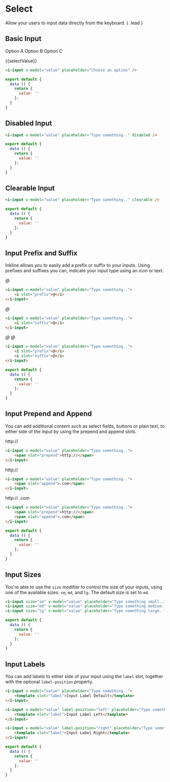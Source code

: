 # Select

Allow your users to input data directly from the keyboard. { .lead }

## Basic Input

<i-select v-model="selectValue" placeholder="Choose an option">
    <i-select-option value="a">Option A</i-select-option>
    <i-select-option value="b">Option B</i-select-option>
    <i-select-option value="c">Option C</i-select-option>
</i-select>

{{selectValue}}

~~~html
<i-input v-model="value" placeholder="Choose an option" />
~~~

~~~js
export default {
  data () {
    return {
      value: ''
    };
  }
}
~~~

## Disabled Input

<i-input v-model="disabledSelectValue" placeholder="Type something.." disabled />

~~~html
<i-input v-model="value" placeholder="Type something.." disabled />
~~~

~~~js
export default {
  data () {
    return {
      value: ''
    };
  }
}
~~~

## Clearable Input

<i-input v-model="clearableSelectValue" placeholder="Type something.." clearable />

~~~html
<i-input v-model="value" placeholder="Type something.." clearable />
~~~

~~~js
export default {
  data () {
    return {
      value: ''
    };
  }
}
~~~

## Input Prefix and Suffix
Inkline allows you to easily add a prefix or suffix to your inputs. Using prefixes and suffixes you can, indicate 
your input type using an icon or text. 

<i-input v-model="prefixSelectValue" placeholder="Type something..">
    <i slot="prefix">@</i>
</i-input>

~~~html
<i-input v-model="value" placeholder="Type something..">
    <i slot="prefix">@</i>
</i-input>
~~~

<i-input v-model="suffixSelectValue" placeholder="Type something..">
    <i slot="suffix">@</i>
</i-input>

~~~html
<i-input v-model="value" placeholder="Type something..">
    <i slot="suffix">@</i>
</i-input>
~~~

<i-input v-model="prefixSuffixSelectValue" placeholder="Type something..">
    <i slot="prefix">@</i>
    <i slot="suffix">@</i>
</i-input>

~~~html
<i-input v-model="value" placeholder="Type something..">
    <i slot="prefix">@</i>
    <i slot="suffix">@</i>
</i-input>
~~~

~~~js
export default {
  data () {
    return {
      value: ''
    };
  }
}
~~~

## Input Prepend and Append
You can add additional content such as select fields, buttons or plain text, to either side of the input by using the prepend and append slots.

<i-input v-model="prependSelectValue" placeholder="Type something..">
    <span slot="prepend">http://</span>
</i-input>

~~~html
<i-input v-model="value" placeholder="Type something..">
    <span slot="prepend">http://</span>
</i-input>
~~~

<i-input v-model="appendSelectValue" placeholder="Type something..">
    <span slot="append">http://</span>
</i-input>

~~~html
<i-input v-model="value" placeholder="Type something..">
    <span slot="append">.com</span>
</i-input>
~~~

<i-input v-model="prependAppendSelectValue" placeholder="Type something..">
    <span slot="prepend">http://</span>
    <span slot="append">.com</span>
</i-input>

~~~html
<i-input v-model="value" placeholder="Type something..">
    <span slot="prepend">http://</span>
    <span slot="append">.com</span>
</i-input>
~~~

~~~js
export default {
  data () {
    return {
      value: ''
    };
  }
}
~~~

## Input Sizes
You're able to use the `size` modifier to control the size of your inputs, using one of the available sizes: `sm`, `md`, and `lg`. The default size is set to `md`.

<i-input size="sm" v-model="smSelectValue" placeholder="Type something small.." />
<i-input size="md" v-model="mdSelectValue" placeholder="Type something medium.." />
<i-input size="lg" v-model="lgSelectValue" placeholder="Type something large.." />

~~~html
<i-input size="sm" v-model="value" placeholder="Type something small.." />
<i-input size="md" v-model="value" placeholder="Type something medium.." />
<i-input size="lg" v-model="value" placeholder="Type something large.." />
~~~

~~~js
export default {
  data () {
    return {
      value: ''
    };
  }
}
~~~

## Input Labels
You can add labels to either side of your input using the `label` slot, together with the optional `label-position` property.

<i-input v-model="labelDefaultSelectValue" placeholder="Type something..">
    <template slot="label">Input Label Default</template>
</i-input>
<i-input v-model="labelLeftSelectValue" label-position="left" placeholder="Type something..">
    <template slot="label">Input Label Left</template>
</i-input>
<i-input v-model="labelRightSelectValue" label-position="right" placeholder="Type something..">
    <template slot="label">Input Label Right</template>
</i-input>

~~~html
<i-input v-model="value" placeholder="Type something..">
    <template slot="label">Input Label Default</template>
</i-input>

<i-input v-model="value" label-position="left" placeholder="Type something..">
    <template slot="label">Input Label Left</template>
</i-input>

<i-input v-model="value" label-position="right" placeholder="Type something..">
    <template slot="label">Input Label Right</template>
</i-input>
~~~

~~~js
export default {
  data () {
    return {
      value: ''
    };
  }
}
~~~


